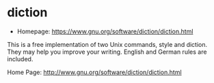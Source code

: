 # diction

* Homepage: https://www.gnu.org/software/diction/diction.html

This is a free implementation of two Unix commands, style and diction.
 They may help you improve your writing.  English and German rules are
 included.

 Home Page: http://www.gnu.org/software/diction/diction.html

